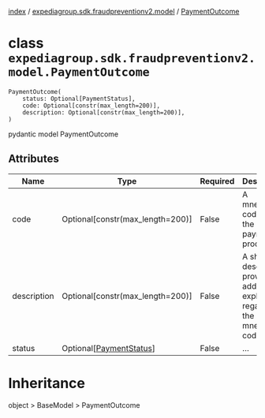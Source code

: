 [index](index.md) /
[expediagroup.sdk.fraudpreventionv2.model](expediagroup.sdk.fraudpreventionv2.model.md)
/ [PaymentOutcome](PaymentOutcome.md)

# class `expediagroup.sdk.fraudpreventionv2.model.PaymentOutcome`

```
PaymentOutcome(
    status: Optional[PaymentStatus],
    code: Optional[constr(max_length=200)],
    description: Optional[constr(max_length=200)],
)
```

pydantic model PaymentOutcome

## Attributes

| Name        | Type                                          | Required | Description                                                                       |
| ----------- | --------------------------------------------- | -------- | --------------------------------------------------------------------------------- |
| code        | Optional\[constr(max_length=200)\]            | False    | A mnemonic code for the payment processing.                                       |
| description | Optional\[constr(max_length=200)\]            | False    | A short description providing additional explanation regarding the mnemonic code. |
| status      | Optional\[[PaymentStatus](PaymentStatus.md)\] | False    | …                                                                                 |

# Inheritance

object > BaseModel > PaymentOutcome
